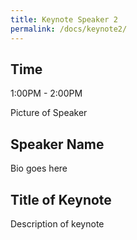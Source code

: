 ```yaml
---
title: Keynote Speaker 2
permalink: /docs/keynote2/
---
```


## Time

1:00PM - 2:00PM

Picture of Speaker
## Speaker Name

Bio goes here

## Title of Keynote
Description of keynote
